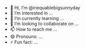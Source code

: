- 👋 Hi, I’m @inequablebigsunnyday
- 👀 I’m interested in ...
- 🌱 I’m currently learning ...
- 💞️ I’m looking to collaborate on ...
- 📫 How to reach me ...
- 😄 Pronouns: ...
- ⚡ Fun fact: ...

<!---
inequablebigsunnyday/inequablebigsunnyday is a ✨ special ✨ repository because its `README.md` (this file) appears on your GitHub profile.
You can click the Preview link to take a look at your changes.
--->
